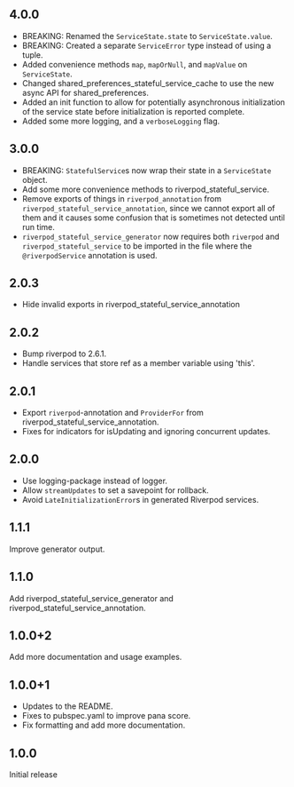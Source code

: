 ## 4.0.0

- BREAKING: Renamed the `ServiceState.state` to `ServiceState.value`.
- BREAKING: Created a separate `ServiceError` type instead of using a tuple.
- Added convenience methods `map`, `mapOrNull`, and `mapValue` on `ServiceState`.
- Changed shared_preferences_stateful_service_cache to use the new async API for shared_preferences.
- Added an init function to allow for potentially asynchronous initialization of the service
  state before initialization is reported complete.
- Added some more logging, and a `verboseLogging` flag.

## 3.0.0

- BREAKING: `StatefulService`s now wrap their state in a `ServiceState` object.
- Add some more convenience methods to riverpod_stateful_service.
- Remove exports of things in `riverpod_annotation` from `riverpod_stateful_service_annotation`, since
  we cannot export all of them and it causes some confusion that is sometimes not detected until run
  time.
- `riverpod_stateful_service_generator` now requires both `riverpod` and `riverpod_stateful_service` to
  be imported in the file where the `@riverpodService` annotation is used.

## 2.0.3

- Hide invalid exports in riverpod_stateful_service_annotation

## 2.0.2

- Bump riverpod to 2.6.1.
- Handle services that store ref as a member variable using 'this'.

## 2.0.1

- Export `riverpod`-annotation and `ProviderFor` from riverpod_stateful_service_annotation.
- Fixes for indicators for isUpdating and ignoring concurrent updates.

## 2.0.0

- Use logging-package instead of logger.
- Allow `streamUpdates` to set a savepoint for rollback.
- Avoid `LateInitializationError`s in generated Riverpod services.

## 1.1.1

Improve generator output.

## 1.1.0

Add riverpod_stateful_service_generator and riverpod_stateful_service_annotation.

## 1.0.0+2

Add more documentation and usage examples.

## 1.0.0+1

- Updates to the README.
- Fixes to pubspec.yaml to improve pana score.
- Fix formatting and add more documentation.

## 1.0.0

Initial release
